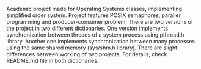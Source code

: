 Academic project made for Operating Systems classes, implementing simplified order system. Project features POSIX semaphores, paraller programming and producer-consumer problem. There are two versions of the project in two different dictionaries. One version implements synchronization between threads of a system process using pthread.h library. Another one implements synchronization between many processes using the same shared memory (sys/shm.h library). There are slight differences between working of two projects. For details, check README.md file in both dictionaries.